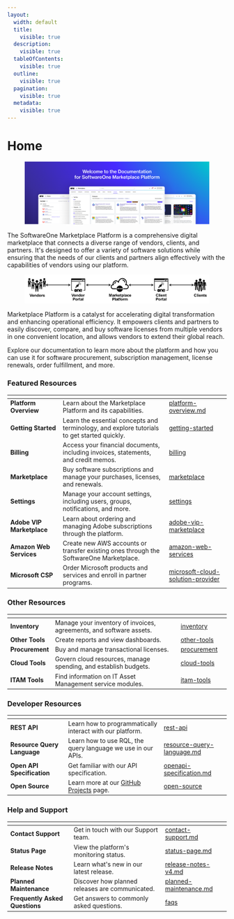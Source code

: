 ```yaml
---
layout:
  width: default
  title:
    visible: true
  description:
    visible: true
  tableOfContents:
    visible: true
  outline:
    visible: true
  pagination:
    visible: true
  metadata:
    visible: true
---
```


# Home

<figure><img src=".gitbook/assets/MPT Home Image (1).png" alt=""><figcaption></figcaption></figure>

The SoftwareOne Marketplace Platform is a comprehensive digital marketplace that connects a diverse range of vendors, clients, and partners. It's designed to offer a variety of software solutions while ensuring that the needs of our clients and partners align effectively with the capabilities of vendors using our platform.

<div align="left"><figure><img src=".gitbook/assets/image (855).png" alt=""><figcaption></figcaption></figure></div>

Marketplace Platform is a catalyst for accelerating digital transformation and enhancing operational efficiency. It empowers clients and partners to easily discover, compare, and buy software licenses from multiple vendors in one convenient location, and allows vendors to extend their global reach.

Explore our documentation to learn more about the platform and how you can use it for software procurement, subscription management, license renewals, order fulfillment, and more.

### Featured Resources

<table data-card-size="large" data-view="cards"><thead><tr><th></th><th></th><th data-hidden data-card-target data-type="content-ref"></th></tr></thead><tbody><tr><td><strong>Platform Overview</strong></td><td>Learn about the Marketplace Platform and its capabilities.</td><td><a href="marketplace-platform/platform-overview.md">platform-overview.md</a></td></tr><tr><td><strong>Getting Started</strong></td><td>Learn the essential concepts and terminology, and explore tutorials to get started quickly.</td><td><a href="marketplace-platform/getting-started/">getting-started</a></td></tr><tr><td><strong>Billing</strong> </td><td>Access your financial documents, including invoices, statements, and credit memos.</td><td><a href="modules-and-features/billing/">billing</a></td></tr><tr><td><strong>Marketplace</strong></td><td>Buy software subscriptions and manage your purchases, licenses, and renewals.</td><td><a href="modules-and-features/marketplace/">marketplace</a></td></tr><tr><td><strong>Settings</strong></td><td>Manage your account settings, including users, groups, notifications, and more.</td><td><a href="modules-and-features/settings/">settings</a></td></tr><tr><td><strong>Adobe VIP Marketplace</strong></td><td>Learn about ordering and managing Adobe subscriptions through the platform.</td><td><a href="extensions/adobe-vip-marketplace/">adobe-vip-marketplace</a></td></tr><tr><td><strong>Amazon Web Services</strong></td><td>Create new AWS accounts or transfer existing ones through the SoftwareOne Marketplace.</td><td><a href="extensions/amazon-web-services/">amazon-web-services</a></td></tr><tr><td><strong>Microsoft CSP</strong></td><td>Order Microsoft products and services and enroll in partner programs.</td><td><a href="extensions/microsoft-cloud-solution-provider/">microsoft-cloud-solution-provider</a></td></tr></tbody></table>

### Other Resources

<table data-view="cards"><thead><tr><th></th><th></th><th data-hidden data-card-target data-type="content-ref"></th><th data-hidden data-card-cover data-type="files"></th></tr></thead><tbody><tr><td><strong>Inventory</strong></td><td>Manage your inventory of invoices, agreements, and software assets.</td><td><a href="modules-and-features/inventory/">inventory</a></td><td></td></tr><tr><td><strong>Other Tools</strong></td><td>Create reports and view dashboards.</td><td><a href="modules-and-features/other-tools/">other-tools</a></td><td></td></tr><tr><td><strong>Procurement</strong></td><td>Buy and manage transactional licenses.</td><td><a href="modules-and-features/procurement/">procurement</a></td><td></td></tr><tr><td><strong>Cloud Tools</strong></td><td>Govern cloud resources, manage spending, and establish budgets.</td><td><a href="extensions/cloud-tools/">cloud-tools</a></td><td></td></tr><tr><td><strong>ITAM Tools</strong></td><td>Find information on IT Asset Management service modules.</td><td><a href="extensions/itam-tools/">itam-tools</a></td><td></td></tr></tbody></table>

### Developer Resources

<table data-card-size="large" data-view="cards"><thead><tr><th></th><th></th><th data-hidden data-card-target data-type="content-ref"></th></tr></thead><tbody><tr><td><strong>REST API</strong></td><td>Learn how to programmatically interact with our platform.</td><td><a href="developer-resources/rest-api/">rest-api</a></td></tr><tr><td><strong>Resource Query Language</strong></td><td>Learn how to use RQL, the query language we use in our APIs.</td><td><a href="developer-resources/rest-api/resource-query-language.md">resource-query-language.md</a></td></tr><tr><td><strong>Open API Specification</strong></td><td>Get familiar with our API specification.</td><td><a href="developer-resources/rest-api/openapi-specification.md">openapi-specification.md</a></td></tr><tr><td><strong>Open Source</strong></td><td>Learn more at our <a href="developer-resources/open-source/github-projects.md">GitHub Projects</a> page.</td><td><a href="developer-resources/open-source/">open-source</a></td></tr></tbody></table>

### Help and Support

<table data-view="cards"><thead><tr><th></th><th></th><th data-hidden data-card-target data-type="content-ref"></th></tr></thead><tbody><tr><td><strong>Contact Support</strong></td><td>Get in touch with our Support team.</td><td><a href="help-and-support/contact-support.md">contact-support.md</a></td></tr><tr><td><strong>Status Page</strong></td><td>View the platform's monitoring status.</td><td><a href="help-and-support/status-page.md">status-page.md</a></td></tr><tr><td><strong>Release Notes</strong></td><td>Learn what's new in our latest release.</td><td><a href="help-and-support/release-notes/release-notes-v4.md">release-notes-v4.md</a></td></tr><tr><td><strong>Planned Maintenance</strong></td><td>Discover how planned releases are communicated.</td><td><a href="help-and-support/planned-maintenance.md">planned-maintenance.md</a></td></tr><tr><td><strong>Frequently Asked Questions</strong></td><td>Get answers to commonly asked questions.</td><td><a href="help-and-support/faqs/">faqs</a></td></tr></tbody></table>
